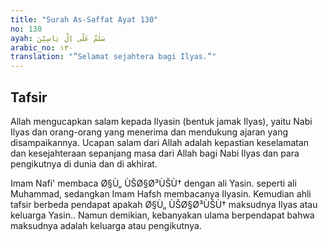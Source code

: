 ```yaml
---
title: "Surah As-Saffat Ayat 130"
no: 130
ayah: سَلٰمٌ عَلٰٓى اِلْ يَاسِيْنَ
arabic_no: ١٣٠
translation: "”Selamat sejahtera bagi Ilyas.”"
---
```


## Tafsir

Allah mengucapkan salam kepada Ilyasin (bentuk jamak Ilyas), yaitu Nabi Ilyas dan orang-orang yang menerima dan mendukung ajaran yang disampaikannya. Ucapan salam dari Allah adalah kepastian keselamatan dan kesejahteraan sepanjang masa dari Allah bagi Nabi Ilyas dan para pengikutnya di dunia dan di akhirat. 

Imam Nafi' membaca Ø§Ù„ ÙŠØ§Ø³ÙŠÙ† dengan ali Yasin. seperti ali Muhammad, sedangkan Imam Hafsh membacanya Ilyasin. Kemudian ahli tafsir berbeda pendapat apakah Ø§Ù„ ÙŠØ§Ø³ÙŠÙ† maksudnya Ilyas atau keluarga Yasin.. Namun demikian, kebanyakan ulama berpendapat bahwa maksudnya adalah keluarga atau pengikutnya.